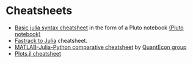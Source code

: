 # Cheatsheets

-   [Basic julia syntax cheatsheet](https://htmlpreview.github.io/?https://github.com/mitmath/18S191/blob/Fall20/lecture_notebooks/Basic%20Julia%20syntax.html) in the form of a Pluto notebook [(Pluto notebook)](https://github.com/mitmath/18S191/blob/Fall20/lecture_notebooks/Basic%20Julia%20syntax.jl)
-   [Fastrack to Julia](https://juliadocs.github.io/Julia-Cheat-Sheet/) cheatsheet.
-   [MATLAB-Julia-Python comparative cheatsheet](https://cheatsheets.quantecon.org/) by [QuantEcon group](https://quantecon.org)
-   [Plots.jl cheatsheet](https://github.com/sswatson/cheatsheets/blob/master/plotsjl-cheatsheet.pdf)
